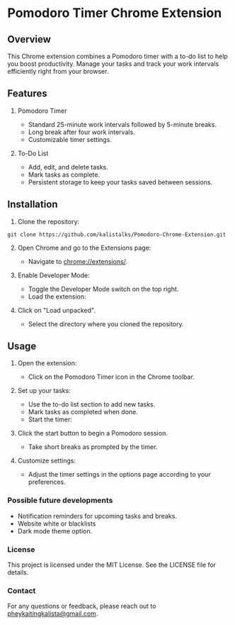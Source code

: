 # Pomodoro Timer Chrome Extension

## Overview
This Chrome extension combines a Pomodoro timer with a to-do list to help you boost productivity. Manage your tasks and track your work intervals efficiently right from your browser.

## Features 
1. Pomodoro Timer 
    - Standard 25-minute work intervals followed by 5-minute breaks.
    - Long break after four work intervals.
    - Customizable timer settings.

2. To-Do List
    - Add, edit, and delete tasks.
    - Mark tasks as complete.
    - Persistent storage to keep your tasks saved between sessions.

## Installation
1. Clone the repository:
```
git clone https://github.com/kalistalks/Pomodoro-Chrome-Extension.git
```

2. Open Chrome and go to the Extensions page:
    - Navigate to [chrome://extensions/](chrome://extensions/).

3. Enable Developer Mode:
    - Toggle the Developer Mode switch on the top right.
    - Load the extension:

4. Click on "Load unpacked".
    - Select the directory where you cloned the repository.

## Usage
1. Open the extension:
    - Click on the Pomodoro Timer icon in the Chrome toolbar.

2. Set up your tasks:
    - Use the to-do list section to add new tasks.
    - Mark tasks as completed when done.
    - Start the timer:

3. Click the start button to begin a Pomodoro session.
    - Take short breaks as prompted by the timer.
    
4. Customize settings:
    - Adjust the timer settings in the options page according to your preferences.  

### Possible future developments
- Notification reminders for upcoming tasks and breaks.
- Website white or blacklists
- Dark mode theme option.

### License
This project is licensed under the MIT License. See the LICENSE file for details.

### Contact
For any questions or feedback, please reach out to pheykaitingkalista@gmail.com.